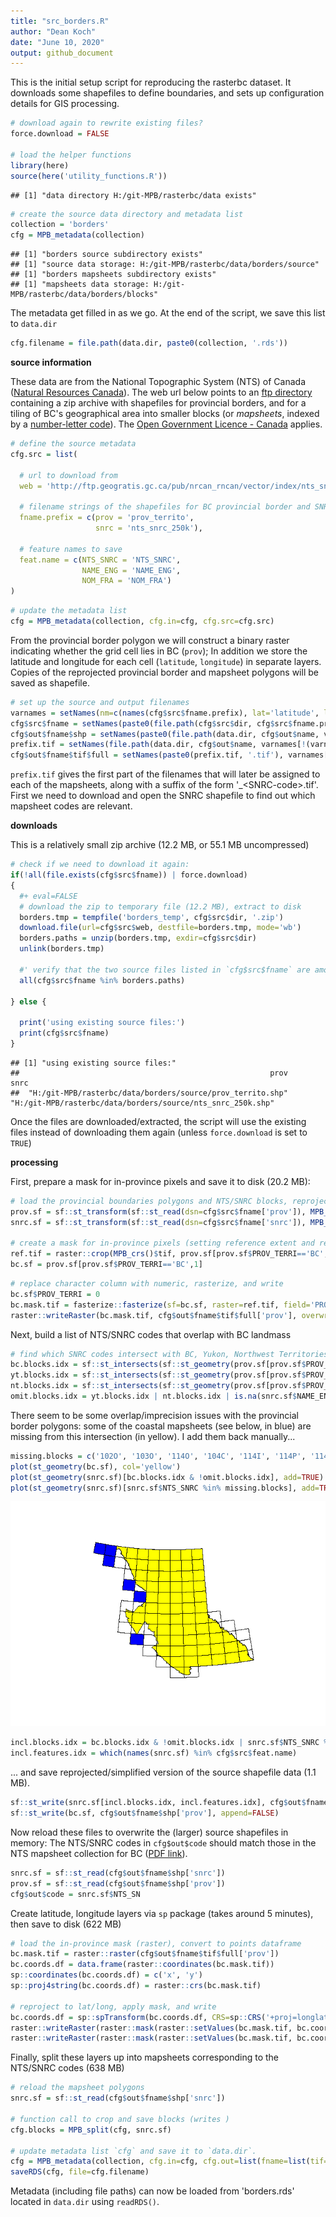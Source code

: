 ```yaml
---
title: "src_borders.R"
author: "Dean Koch"
date: "June 10, 2020"
output: github_document
---
```



This is the initial setup script for reproducing the rasterbc dataset. 
It downloads some shapefiles to define boundaries, and sets up configuration details for GIS processing.



```r
# download again to rewrite existing files? 
force.download = FALSE

# load the helper functions
library(here)
source(here('utility_functions.R'))
```

```
## [1] "data directory H:/git-MPB/rasterbc/data exists"
```

```r
# create the source data directory and metadata list
collection = 'borders'
cfg = MPB_metadata(collection)
```

```
## [1] "borders source subdirectory exists"
## [1] "source data storage: H:/git-MPB/rasterbc/data/borders/source"
## [1] "borders mapsheets subdirectory exists"
## [1] "mapsheets data storage: H:/git-MPB/rasterbc/data/borders/blocks"
```

The metadata get filled in as we go. At the end of the script, we save this list to `data.dir` 


```r
cfg.filename = file.path(data.dir, paste0(collection, '.rds'))
```


**source information**

These data are from the National Topographic System (NTS) of Canada 
(<a href="https://www.nrcan.gc.ca/maps-tools-publications/maps/topographic-maps/10995" target="_blank">Natural Resources Canada</a>).
The web url below points to an
<a href="http://ftp.geogratis.gc.ca/pub/nrcan_rncan/vector/index/" target="_blank">ftp directory</a>
containing a zip archive with shapefiles for provincial borders, and for a tiling of BC's geographical area into 
smaller blocks (or *mapsheets*, indexed by a 
<a href="https://www.nrcan.gc.ca/earth-sciences/geography/topographic-information/maps/9765" target="_blank">number-letter code</a>).
The <a href="https://open.canada.ca/en/open-government-licence-canada" target="_blank">Open Government Licence - Canada</a> applies.


```r
# define the source metadata
cfg.src = list(
  
  # url to download from
  web = 'http://ftp.geogratis.gc.ca/pub/nrcan_rncan/vector/index/nts_snrc.zip',
  
  # filename strings of the shapefiles for BC provincial border and SNRC mapsheets 
  fname.prefix = c(prov = 'prov_territo', 
                   snrc = 'nts_snrc_250k'),
  
  # feature names to save
  feat.name = c(NTS_SNRC = 'NTS_SNRC',
                NAME_ENG = 'NAME_ENG', 
                NOM_FRA = 'NOM_FRA')
)
```

```r
# update the metadata list
cfg = MPB_metadata(collection, cfg.in=cfg, cfg.src=cfg.src)
```

From the provincial border polygon we will construct a binary raster indicating whether the grid cell lies 
in BC (`prov`); In addition we store the latitude and longitude for each cell (`latitude`, `longitude`) 
in separate layers. Copies of the reprojected provincial border and mapsheet polygons will be saved as shapefile.



```r
# set up the source and output filenames
varnames = setNames(nm=c(names(cfg$src$fname.prefix), lat='latitude', long='longitude'))
cfg$src$fname = setNames(paste0(file.path(cfg$src$dir, cfg$src$fname.prefix), '.shp'), varnames[c('prov', 'snrc')])
cfg$out$fname$shp = setNames(paste0(file.path(data.dir, cfg$out$name, varnames[c('prov', 'snrc')]), '_std.shp'), varnames[c('prov', 'snrc')])
prefix.tif = setNames(file.path(data.dir, cfg$out$name, varnames[!(varnames %in% 'snrc')]), varnames[!(varnames %in% 'snrc')])
cfg$out$fname$tif$full = setNames(paste0(prefix.tif, '.tif'), varnames[!(varnames %in% 'snrc')])
```

`prefix.tif` gives the first part of the filenames that will later be assigned to each of the mapsheets, along with a suffix
of the form '_\<SNRC-code\>.tif'. First we need to download and open the SNRC shapefile to find out which mapsheet codes are relevant.

**downloads**

This is a relatively small zip archive (12.2 MB, or 55.1 MB uncompressed)


```r
# check if we need to download it again:
if(!all(file.exists(cfg$src$fname)) | force.download)
{
  #+ eval=FALSE
  # download the zip to temporary file (12.2 MB), extract to disk
  borders.tmp = tempfile('borders_temp', cfg$src$dir, '.zip')
  download.file(url=cfg$src$web, destfile=borders.tmp, mode='wb')
  borders.paths = unzip(borders.tmp, exdir=cfg$src$dir)
  unlink(borders.tmp)
  
  #' verify that the two source files listed in `cfg$src$fname` are among the extracted files
  all(cfg$src$fname %in% borders.paths)
  
} else {
 
  print('using existing source files:') 
  print(cfg$src$fname)
}
```

```
## [1] "using existing source files:"
##                                                        prov                                                        snrc 
##  "H:/git-MPB/rasterbc/data/borders/source/prov_territo.shp" "H:/git-MPB/rasterbc/data/borders/source/nts_snrc_250k.shp"
```

Once the files are downloaded/extracted, the script will use the existing files instead of downloading them again (unless
`force.download` is set to `TRUE`) 

**processing**


First, prepare a mask for in-province pixels and save it to disk (20.2 MB):


```r
# load the provincial boundaries polygons and NTS/SNRC blocks, reprojecting to crs(bc.mask.tif)
prov.sf = sf::st_transform(sf::st_read(dsn=cfg$src$fname['prov']), MPB_crs()$epsg) 
snrc.sf = sf::st_transform(sf::st_read(dsn=cfg$src$fname['snrc']), MPB_crs()$epsg)

# create a mask for in-province pixels (setting reference extent and resolution)
ref.tif = raster::crop(MPB_crs()$tif, prov.sf[prov.sf$PROV_TERRI=='BC',1], snap='out')
bc.sf = prov.sf[prov.sf$PROV_TERRI=='BC',1]
```

```r
# replace character column with numeric, rasterize, and write
bc.sf$PROV_TERRI = 0
bc.mask.tif = fasterize::fasterize(sf=bc.sf, raster=ref.tif, field='PROV_TERRI', fun='any')
raster::writeRaster(bc.mask.tif, cfg$out$fname$tif$full['prov'], overwrite=TRUE)
```

Next, build a list of NTS/SNRC codes that overlap with BC landmass


```r
# find which SNRC codes intersect with BC, Yukon, Northwest Territories
bc.blocks.idx = sf::st_intersects(sf::st_geometry(prov.sf[prov.sf$PROV_TERRI=='BC',1]), sf::st_geometry(snrc.sf), sparse=FALSE)
yt.blocks.idx = sf::st_intersects(sf::st_geometry(prov.sf[prov.sf$PROV_TERRI=='YT',1]), sf::st_geometry(snrc.sf), sparse=FALSE)
nt.blocks.idx = sf::st_intersects(sf::st_geometry(prov.sf[prov.sf$PROV_TERRI=='NT',1]), sf::st_geometry(snrc.sf), sparse=FALSE)
omit.blocks.idx = yt.blocks.idx | nt.blocks.idx | is.na(snrc.sf$NAME_ENG)
```

There seem to be some overlap/imprecision issues with the provincial border polygons: some of the coastal mapsheets
(see below, in blue) are missing from this intersection (in yellow). I add them back manually...


```r
missing.blocks = c('102O', '103O', '114O', '104C', '114I', '114P', '114O')
plot(st_geometry(bc.sf), col='yellow')
plot(st_geometry(snrc.sf)[bc.blocks.idx & !omit.blocks.idx], add=TRUE)
plot(st_geometry(snrc.sf)[snrc.sf$NTS_SNRC %in% missing.blocks], add=TRUE, col='blue')
```

![](src_borders_files/figure-gfm/unnamed-chunk-10-1.png)<!-- -->

```r
incl.blocks.idx = bc.blocks.idx & !omit.blocks.idx | snrc.sf$NTS_SNRC %in% missing.blocks
incl.features.idx = which(names(snrc.sf) %in% cfg$src$feat.name)
```

... and save reprojected/simplified version of the source shapefile data (1.1 MB).


```r
sf::st_write(snrc.sf[incl.blocks.idx, incl.features.idx], cfg$out$fname$shp['snrc'], append=FALSE)
sf::st_write(bc.sf, cfg$out$fname$shp['prov'], append=FALSE)
```

Now reload these files to overwrite the (larger) source shapefiles in memory: 
The NTS/SNRC codes in `cfg$out$code` should match those in the NTS mapsheet collection for BC
(<a href="https://ftp.maps.canada.ca/pub/nrcan_rncan/vector/index/index_pdf/NTS-SNRC_Index%205_British_Columbia_300dpi.pdf" target="_blank">PDF link</a>).


```r
snrc.sf = sf::st_read(cfg$out$fname$shp['snrc'])
prov.sf = sf::st_read(cfg$out$fname$shp['prov'])
cfg$out$code = snrc.sf$NTS_SN
```

Create latitude, longitude layers via `sp` package (takes around 5 minutes), then save to disk (622 MB)


```r
# load the in-province mask (raster), convert to points dataframe 
bc.mask.tif = raster::raster(cfg$out$fname$tif$full['prov'])
bc.coords.df = data.frame(raster::coordinates(bc.mask.tif))
sp::coordinates(bc.coords.df) = c('x', 'y')
sp::proj4string(bc.coords.df) = raster::crs(bc.mask.tif)

# reproject to lat/long, apply mask, and write
bc.coords.df = sp::spTransform(bc.coords.df, CRS=sp::CRS('+proj=longlat +ellps=GRS80'))
raster::writeRaster(raster::mask(raster::setValues(bc.mask.tif, bc.coords.df$y), bc.mask.tif), cfg$out$fname$tif$full['latitude'], overwrite=TRUE)
raster::writeRaster(raster::mask(raster::setValues(bc.mask.tif, bc.coords.df$x), bc.mask.tif), cfg$out$fname$tif$full['longitude'], overwrite=TRUE)
```

Finally, split these layers up into mapsheets corresponding to the NTS/SNRC codes (638 MB)



```r
# reload the mapsheet polygons 
snrc.sf = sf::st_read(cfg$out$fname$shp['snrc'])

# function call to crop and save blocks (writes )
cfg.blocks = MPB_split(cfg, snrc.sf)

# update metadata list `cfg` and save it to `data.dir`.
cfg = MPB_metadata(collection, cfg.in=cfg, cfg.out=list(fname=list(tif=list(block=cfg.blocks))))
saveRDS(cfg, file=cfg.filename)
```

Metadata (including file paths) can now be loaded from 'borders.rds' located in `data.dir` using `readRDS()`.



